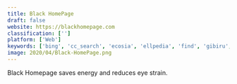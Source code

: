 ```yaml
---
title: Black HomePage
draft: false 
website: https://blackhomepage.com
classification: ['']
platform: ['Web']
keywords: ['bing', 'cc_search', 'ecosia', 'ellpedia', 'find', 'gibiru', 'google', 'homepage.re', 'metager', 'mojeek', 'poal_search', 'qwant', 'searchall.net', 'searx', 'startpage', 'webstart', 'yacy', 'yase']
image: 2020/04/Black-HomePage.png
---
```

Black Homepage saves energy and reduces eye strain.